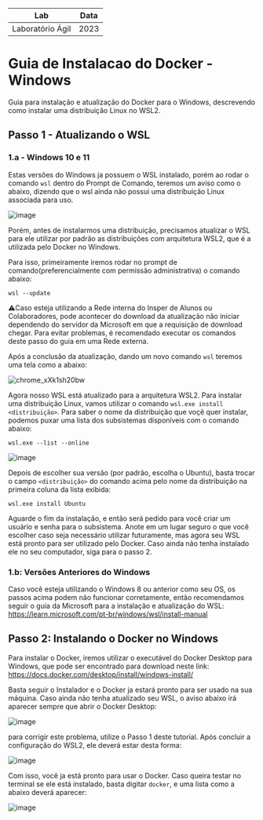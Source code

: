 | **Lab**         |     **Data**   |
|  :----:     |  :----:    |
| Laboratório Ágil     | 2023       |

Guia de Instalacao do Docker - Windows
===
Guia para instalação e atualização do Docker para o Windows, descrevendo como instalar uma distribuição Linux no WSL2.

## Passo 1 - Atualizando o WSL

### 1.a - Windows 10 e 11
Estas versões do Windows ja possuem o WSL instalado, porém ao rodar o comando ``wsl`` dentro do Prompt de Comando, teremos um aviso como o abaixo, dizendo que o wsl ainda não possui uma distribuição Linux associada para uso.

![image](https://user-images.githubusercontent.com/18387737/225308152-447da342-ebff-44e1-8bf8-f1034586c099.png)

Porém, antes de instalarmos uma distribuição, precisamos atualizar o WSL para ele utilizar por padrão as distribuições com arquitetura WSL2, que é a utilizada pelo Docker no Windows.

Para isso, primeiramente iremos rodar no prompt de comando(preferencialmente com permissão administrativa) o comando abaixo:

```
wsl --update
```
⚠️Caso esteja utilizando a Rede interna do Insper de Alunos ou Colaboradores, pode acontecer do download da atualização não iniciar dependendo do servidor da Microsoft em que a requisição de download chegar. Para evitar problemas, é recomendado executar os comandos deste passo do guia em uma Rede externa.

Após a conclusão da atualização, dando um novo comando ``wsl`` teremos uma tela como a abaixo:

![chrome_xXk1sh20bw](https://user-images.githubusercontent.com/18387737/225321510-0360b75e-9ae0-4ff8-98db-959e6da804dd.png)

Agora nosso WSL está atualizado para a arquitetura WSL2. Para instalar uma distribuição Linux, vamos utilizar o comando ``wsl.exe install <distribuição>``. Para saber o nome da distribuição que voçê quer instalar, podemos puxar uma lista dos subsistemas disponíveis com o comando abaixo:
````
wsl.exe --list --online
````
![image](https://user-images.githubusercontent.com/18387737/225322426-c473659e-8182-4f12-bf8e-8e95fdad961b.png)

Depois de escolher sua versão (por padrão, escolha o Ubuntu), basta trocar o campo ``<distribuição>`` do comando acima pelo nome da distribuição na primeira coluna da lista exibida:
````
wsl.exe install Ubuntu
````

Aguarde o fim da instalação, e então será pedido para você criar um usuário e senha para o subsistema. Anote em um lugar seguro o que você escolher caso seja necessário utilizar futuramente, mas agora seu WSL está pronto para ser utilizado pelo Docker. Caso ainda não tenha instalado ele no seu computador, siga para o passo 2.

### 1.b: Versões Anteriores do Windows
Caso você esteja utilizando o Windows 8 ou anterior como seu OS, os passos acima podem não funcionar corretamente, então recomendamos seguir o guia da Microsoft para a instalação e atualização do WSL: https://learn.microsoft.com/pt-br/windows/wsl/install-manual

## Passo 2: Instalando o Docker no Windows

Para instalar o Docker, iremos utilizar o executável do Docker Desktop para Windows, que pode ser encontrado para download neste link: https://docs.docker.com/desktop/install/windows-install/

Basta seguir o Instalador e o Docker ja estará pronto para ser usado na sua máquina. Caso ainda não tenha atualizado seu WSL, o aviso abaixo irá aparecer sempre que abrir o Docker Desktop:

![image](https://user-images.githubusercontent.com/18387737/225328678-ab7325f8-e196-44a6-bbd3-b3bdfec3f3ca.png)

para corrigir este problema, utilize o Passo 1 deste tutorial. Após concluir a configuração do WSL2, ele deverá estar desta forma:

![image](https://user-images.githubusercontent.com/18387737/225329477-e9052219-3df3-4ec3-905e-054c37802724.png)

Com isso, você ja está pronto para usar o Docker. Caso queira testar no terminal se ele está instalado, basta digitar ``docker``, e uma lista como a abaixo deverá aparecer:

![image](https://user-images.githubusercontent.com/18387737/225329924-75af2ded-cd49-4244-86b7-610d93aae373.png)

